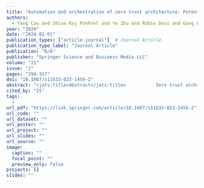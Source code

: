 ```yaml
---
title: "Automation and orchestration of zero trust architecture: Potential solutions and challenges"
authors:
  - Yang Cao and Shiva Raj Pokhrel and Ye Zhu and Robin Doss and Gang Li
year: "2024"
date: "2024-01-01"
publication_types: ["article-journal"]  # Journal Article
publication_type_label: "Journal Article"
publication: "N/A"
publisher: "Springer Science and Business Media LLC"
volume: "21"
issue: "2"
pages: "294-317"
doi: "10.1007/s11633-023-1456-2"
abstract: "<jats:title>Abstract</jats:title>           Zero trust architecture (ZTA) is a paradigm shift in how we protect data, stay connected and access resources. ZTA is non-perimeter-based defence, which has been emerging as a promising revolution in the cyber security field. It can be used to continuously maintain security by safeguarding against attacks both from inside and outside of the network system. However, ZTA automation and orchestration, towards seamless deployment on real-world networks, has been limited to be reviewed in the existing literature. In this paper, we first identify the bottlenecks, discuss the background of ZTA and compare it with traditional perimeter-based security architectures. More importantly, we provide an in-depth analysis of state-of-the-art AI techniques that have the potential in the automation and orchestration of ZTA. Overall, in this review paper, we develop a foundational view on the challenges and potential enablers for the automation and orchestration of ZTA."
cited_by: "25"
tags:
  - 
url_pdf: "https://link.springer.com/article/10.1007/s11633-023-1456-2"
url_code: ""
url_dataset: ""
url_poster: ""
url_project: ""
url_slides: ""
url_source: ""
image:
  caption: ""
  focal_point: ""
  preview_only: false
projects: []
slides: ""
---
```

